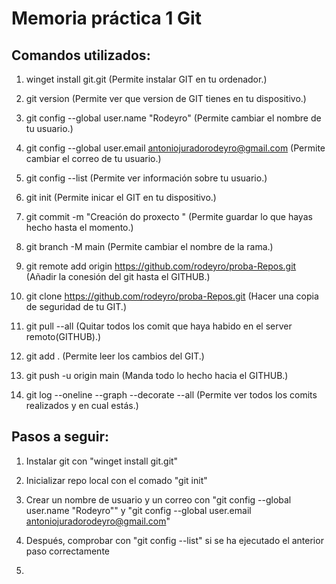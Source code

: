 # Memoria práctica 1 Git

## Comandos utilizados:

1. winget install git.git
    (Permite instalar GIT en tu ordenador.)

2. git version
    (Permite ver que version de GIT tienes en tu dispositivo.)

3. git config --global user.name "Rodeyro"
    (Permite cambiar el nombre de tu usuario.)

4. git config --global user.email antoniojuradorodeyro@gmail.com
    (Permite cambiar el correo de tu usuario.)

5. git config --list
    (Permite ver información sobre tu usuario.)

6. git init
    (Permite inicar el GIT en tu dispositivo.)

7. git commit -m "Creación do proxecto "
    (Permite guardar lo que hayas hecho hasta el momento.)

8. git branch -M main
    (Permite cambiar el nombre de la rama.)

9. git remote add origin https://github.com/rodeyro/proba-Repos.git
    (Añadir la conesión del git hasta el GITHUB.)

10. git clone https://github.com/rodeyro/proba-Repos.git
    (Hacer una copia de seguridad de tu GIT.)

11. git pull --all
    (Quitar todos los comit que haya habido en el server remoto(GITHUB).)

12. git add .
    (Permite leer los cambios del GIT.)

13. git push -u origin main
    (Manda todo lo hecho hacia el GITHUB.)

14. git log --oneline --graph --decorate --all
    (Permite ver todos los comits realizados y en cual estás.)


## Pasos a seguir: 

1. Instalar git con "winget install git.git"

2. Inicializar repo local con el comado "git init"

3. Crear un nombre de usuario y un correo con "git config --global user.name "Rodeyro"" y "git config --global user.email antoniojuradorodeyro@gmail.com"

4. Después, comprobar con "git config --list" si se ha ejecutado el anterior paso correctamente

5. 
